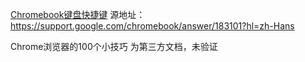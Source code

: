 [Chromebook键盘快捷键](ChromebookShortcutKeys.md) 源地址：https://support.google.com/chromebook/answer/183101?hl=zh-Hans

Chrome浏览器的100个小技巧 为第三方文档，未验证
